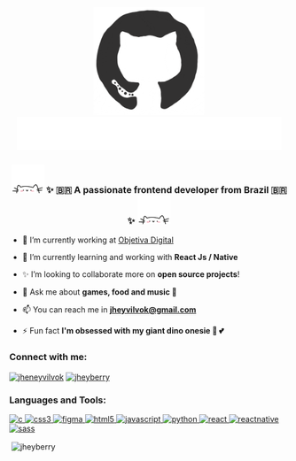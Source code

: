 <div align="center">
<img src="./octo.gif" alt="octo" width="200px"/>
<img src="text.gif" alt="Hey there, I'm Jhey!"/>
</div>

<div align="center">
<h3><img src="./cat.gif" alt="cat" width="60px"/> ✨ 🇧🇷 A passionate frontend developer from Brazil 🇧🇷 ✨ <img src="./cat.gif" alt="cat" width="60px"/></h3>
</div>



- 🔭 I’m currently working at [Objetiva Digital](http://novo.objetiva.digital/)

- 🌱 I’m currently learning and working with **React Js / Native**

- ✨ I’m looking to collaborate more on **open source projects**!

- 💬 Ask me about **games, food and music 🖤**

- 📫 You can reach me in **jheyvilvok@gmail.com**

- ⚡ Fun fact **I'm obsessed with my giant dino onesie 🦖 💕**


<p align="left">
<h3 align="left">Connect with me:</h3>
<a href="https://linkedin.com/in/jheneyvilvok" target="blank"><img align="center" src="https://cdn.jsdelivr.net/npm/simple-icons@3.0.1/icons/linkedin.svg" alt="jheneyvilvok" height="30" width="40" /></a>
<a href="https://instagram.com/jheyberry" target="blank"><img align="center" src="https://cdn.jsdelivr.net/npm/simple-icons@3.0.1/icons/instagram.svg" alt="jheyberry" height="30" width="40" /></a>
</p>


<h3 align="left">Languages and Tools:</h3>
<p align="left"> <a href="https://www.cprogramming.com/" target="_blank"> <img src="https://devicons.github.io/devicon/devicon.git/icons/c/c-original.svg" alt="c" width="40" height="40"/> </a> <a href="https://www.w3schools.com/css/" target="_blank"> <img src="https://devicons.github.io/devicon/devicon.git/icons/css3/css3-original-wordmark.svg" alt="css3" width="40" height="40"/> </a> <a href="https://www.figma.com/" target="_blank"> <img src="https://www.vectorlogo.zone/logos/figma/figma-icon.svg" alt="figma" width="40" height="40"/> </a> <a href="https://www.w3.org/html/" target="_blank"> <img src="https://devicons.github.io/devicon/devicon.git/icons/html5/html5-original-wordmark.svg" alt="html5" width="40" height="40"/> </a> <a href="https://developer.mozilla.org/en-US/docs/Web/JavaScript" target="_blank"> <img src="https://devicons.github.io/devicon/devicon.git/icons/javascript/javascript-original.svg" alt="javascript" width="40" height="40"/> </a> <a href="https://www.python.org" target="_blank"> <img src="https://devicons.github.io/devicon/devicon.git/icons/python/python-original.svg" alt="python" width="40" height="40"/> </a> <a href="https://reactjs.org/" target="_blank"> <img src="https://devicons.github.io/devicon/devicon.git/icons/react/react-original-wordmark.svg" alt="react" width="40" height="40"/> </a> <a href="https://reactnative.dev/" target="_blank"> <img src="https://reactnative.dev/img/header_logo.svg" alt="reactnative" width="40" height="40"/> </a> <a href="https://sass-lang.com" target="_blank"> <img src="https://devicons.github.io/devicon/devicon.git/icons/sass/sass-original.svg" alt="sass" width="40" height="40"/> </a> </p>

<p>&nbsp;<img align="center" src="https://github-readme-stats.vercel.app/api?username=jheyberry&show_icons=true" alt="jheyberry" /></p>
